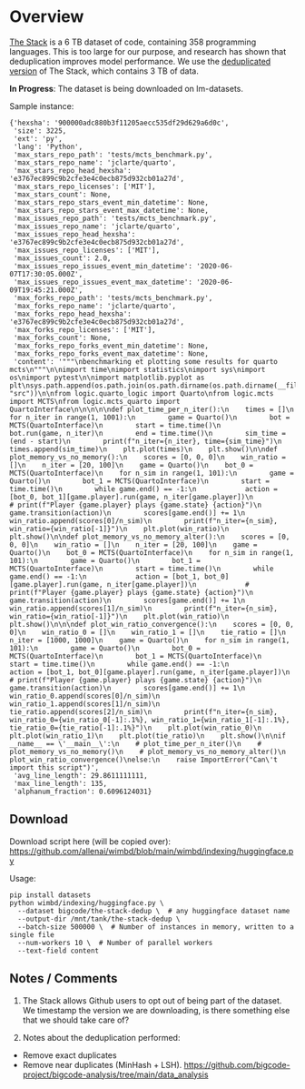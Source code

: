 # Overview

[The Stack](https://huggingface.co/datasets/bigcode/the-stack) is a 6 TB dataset of code, containing 358 programming languages. This is too large for our purpose, and research has shown that deduplication improves model performance. 
We use the [deduplicated version](https://huggingface.co/datasets/bigcode/the-stack) of The Stack, which contains 3 TB of data.

**In Progress**: The dataset is being downloaded on lm-datasets.

Sample instance:
```
{'hexsha': '900000adc880b3f11205aecc535df29d629a6d0c',
 'size': 3225,
 'ext': 'py',
 'lang': 'Python',
 'max_stars_repo_path': 'tests/mcts_benchmark.py',
 'max_stars_repo_name': 'jclarte/quarto',
 'max_stars_repo_head_hexsha': 'e3767ec899c9b2cfe3e4c0ecb875d932cb01a27d',
 'max_stars_repo_licenses': ['MIT'],
 'max_stars_count': None,
 'max_stars_repo_stars_event_min_datetime': None,
 'max_stars_repo_stars_event_max_datetime': None,
 'max_issues_repo_path': 'tests/mcts_benchmark.py',
 'max_issues_repo_name': 'jclarte/quarto',
 'max_issues_repo_head_hexsha': 'e3767ec899c9b2cfe3e4c0ecb875d932cb01a27d',
 'max_issues_repo_licenses': ['MIT'],
 'max_issues_count': 2.0,
 'max_issues_repo_issues_event_min_datetime': '2020-06-07T17:30:05.000Z',
 'max_issues_repo_issues_event_max_datetime': '2020-06-09T19:45:21.000Z',
 'max_forks_repo_path': 'tests/mcts_benchmark.py',
 'max_forks_repo_name': 'jclarte/quarto',
 'max_forks_repo_head_hexsha': 'e3767ec899c9b2cfe3e4c0ecb875d932cb01a27d',
 'max_forks_repo_licenses': ['MIT'],
 'max_forks_count': None,
 'max_forks_repo_forks_event_min_datetime': None,
 'max_forks_repo_forks_event_max_datetime': None,
 'content': '"""\nbenchmarking et plotting some results for quarto mcts\n"""\n\nimport time\nimport statistics\nimport sys\nimport os\nimport pytest\n\nimport matplotlib.pyplot as plt\nsys.path.append(os.path.join(os.path.dirname(os.path.dirname(__file__)), "src"))\n\nfrom logic.quarto_logic import Quarto\nfrom logic.mcts import MCTS\nfrom logic.mcts_quarto import QuartoInterface\n\n\n\n\ndef plot_time_per_n_iter():\n    times = []\n    for n_iter in range(1, 1001):\n        game = Quarto()\n        bot = MCTS(QuartoInterface)\n        start = time.time()\n        bot.run(game, n_iter)\n        end = time.time()\n        sim_time = (end - start)\n        print(f"n_iter={n_iter}, time={sim_time}")\n        times.append(sim_time)\n    plt.plot(times)\n    plt.show()\n\ndef plot_memory_vs_no_memory():\n    scores = [0, 0, 0]\n    win_ratio = []\n    n_iter = [20, 100]\n    game = Quarto()\n    bot_0 = MCTS(QuartoInterface)\n    for n_sim in range(1, 101):\n        game = Quarto()\n        bot_1 = MCTS(QuartoInterface)\n        start = time.time()\n        while game.end() == -1:\n            action = [bot_0, bot_1][game.player].run(game, n_iter[game.player])\n            # print(f"Player {game.player} plays {game.state} {action}")\n            game.transition(action)\n        scores[game.end()] += 1\n        win_ratio.append(scores[0]/n_sim)\n        print(f"n_iter={n_sim}, win_ratio={win_ratio[-1]}")\n    plt.plot(win_ratio)\n    plt.show()\n\ndef plot_memory_vs_no_memory_alter():\n    scores = [0, 0, 0]\n    win_ratio = []\n    n_iter = [20, 100]\n    game = Quarto()\n    bot_0 = MCTS(QuartoInterface)\n    for n_sim in range(1, 101):\n        game = Quarto()\n        bot_1 = MCTS(QuartoInterface)\n        start = time.time()\n        while game.end() == -1:\n            action = [bot_1, bot_0][game.player].run(game, n_iter[game.player])\n            # print(f"Player {game.player} plays {game.state} {action}")\n            game.transition(action)\n        scores[game.end()] += 1\n        win_ratio.append(scores[1]/n_sim)\n        print(f"n_iter={n_sim}, win_ratio={win_ratio[-1]}")\n    plt.plot(win_ratio)\n    plt.show()\n\n\ndef plot_win_ratio_convergence():\n    scores = [0, 0, 0]\n    win_ratio_0 = []\n    win_ratio_1 = []\n    tie_ratio = []\n    n_iter = [1000, 1000]\n    game = Quarto()\n    for n_sim in range(1, 101):\n        game = Quarto()\n        bot_0 = MCTS(QuartoInterface)\n        bot_1 = MCTS(QuartoInterface)\n        start = time.time()\n        while game.end() == -1:\n            action = [bot_1, bot_0][game.player].run(game, n_iter[game.player])\n            # print(f"Player {game.player} plays {game.state} {action}")\n            game.transition(action)\n        scores[game.end()] += 1\n        win_ratio_0.append(scores[0]/n_sim)\n        win_ratio_1.append(scores[1]/n_sim)\n        tie_ratio.append(scores[2]/n_sim)\n        print(f"n_iter={n_sim}, win_ratio_0={win_ratio_0[-1]:.1%}, win_ratio_1={win_ratio_1[-1]:.1%}, tie_ratio_0={tie_ratio[-1]:.1%}")\n    plt.plot(win_ratio_0)\n    plt.plot(win_ratio_1)\n    plt.plot(tie_ratio)\n    plt.show()\n\nif __name__ == \'__main__\':\n    # plot_time_per_n_iter()\n    # plot_memory_vs_no_memory()\n    # plot_memory_vs_no_memory_alter()\n    plot_win_ratio_convergence()\nelse:\n    raise ImportError("Can\'t import this script")',
 'avg_line_length': 29.8611111111,
 'max_line_length': 135,
 'alphanum_fraction': 0.6096124031}
```


## Download

Download script here (will be copied over): https://github.com/allenai/wimbd/blob/main/wimbd/indexing/huggingface.py

Usage:
```
pip install datasets
python wimbd/indexing/huggingface.py \
  --dataset bigcode/the-stack-dedup \  # any huggingface dataset name
  --output-dir /mnt/tank/the-stack-dedup \
  --batch-size 500000 \  # Number of instances in memory, written to a single file
  --num-workers 10 \  # Number of parallel workers
  --text-field content
```



## Notes / Comments

1. The Stack allows Github users to opt out of being part of the dataset. We timestamp the version we are downloading, is there something else that we should take care of?

2. Notes about the deduplication performed:

  - Remove exact duplicates
  - Remove near duplicates (MinHash + LSH). https://github.com/bigcode-project/bigcode-analysis/tree/main/data_analysis
